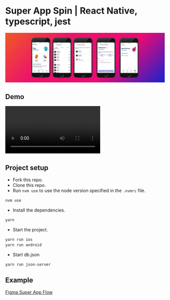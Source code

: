 # Super App Spin | React Native, typescript, jest

![Vista de la app](https://github.com/michellepennat-df/super-app-spin/blob/develop/src/assets/demo.jpg)

## Demo

![Demo app](https://github.com/michellepennat-df/super-app-spin/blob/develop/src/assets/demo.mov)

## Project setup

- Fork this repo.
- Clone this repo.
- Run `nvm use` to use the node version specified in the `.nvmrc` file.

```bash
nvm use
```

- Install the dependencies.

```bash
yarn
```

- Start the project.

```bash
yarn run ios
yarn run android
```

- Start db.json

```bash
yarn run json-server
```

## Example

[Figma Super App Flow](https://www.figma.com/file/7vNlhvWCFxpILCCh93wp9P/Super-App--Flow?type=design&node-id=7622-210762&mode=design&t=KjbcAvlSwGql8QRu-0)
